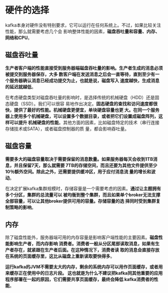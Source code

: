 硬件的选择
===================================================================================
kafka本身对硬件没有特别要求，它可以运行在任何系统上。不过，如果比较关注性能，那么就需要考虑几个会
影响整体性能的因素，**磁盘吞吐量和容量、内存、网络和CPU**。

## 磁盘吞吐量
**生产者客户端的性能直接受到服务器端磁盘吞吐量的影响。生产者生成的消息必须被提交到服务器保存，大多
数客户端在发送消息之后会一直等待，直到至少有一个服务器确认消息已经成功提交为止，也就是说，磁盘写入
速度越快，生成消息的延迟就越低**。

在考虑硬盘类型对磁盘吞吐量的影响时，是选择传统的机械硬盘（HDD）还是固态硬盘（SSD）。我们可以很容
易地作出决定。**固态硬盘的查找和访问速度都很快，提供了最好的性能。机械硬盘更便宜，单块硬盘容量也更
大。在同一个服务器上使用多个机械硬盘，可以设置多个数据目录，或者把它们设置成磁盘阵列，这样可以提升
机械硬盘的性能**。其他方面的因素，比如磁盘特定的技术（串行连接存储技术或SATA），或者磁盘控制器的质
量，都会影响吞吐量。

## 磁盘容量
**需要多大的磁盘容量取决于需要保留的消息数量。如果服务器每天会收到1TB消息，并且保留7天，那么就需要
7TB的存储空间，而且还要为其他文件提供至少10％额外空间。除此之外，还需要提供缓冲区，用于应付消息流
量的增长和波动**。

在决定扩展kafka集群规模时，存储容量是一个需要考虑的因素。**通过让主题拥有多个分区，集群的总流量可以
被均衡到整个集群，而且如果单个broker无法支撑全部容量，可以让其他broker提供可用的容量。存储容量的选
择同时受到集群复制策略的影响**。

## 内存
除了磁盘性能外，服务器端可用的内存容量是影响客户端性能的主要因素。**磁盘性能影响生产者，而内存影响
消费者。消费者一般从分区尾部读取消息，如果有生产者存在，就紧跟在生产者后面。在这种情况下，消费者读
取的消息会直接存放在系统的页面缓存里，这比从磁盘上重新读取要快得多**。

**运行kafka的JVM不需要太大的内存，剩余的系统内存可以用作页面缓存，或者用来缓存正在使用中的日志片段。
这也就是为什么不建议把kafka同其他重要的应用程序部署在一起的原因，它们需要共享页面缓存，最终会降低
kafka消费者的性能**。






